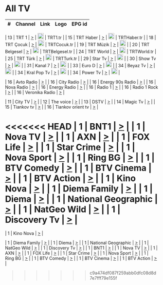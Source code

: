 <h1>All TV</h1>

| #   | Channel        | Link  | Logo | EPG id |
|:---:|:--------------:|:-----:|:----:|:------:|

| 13  | TRT 1            | [>](https://tv-trt1.medya.trt.com.tr/master.m3u8) | <img height="20" src="https://i.imgur.com/j786OLG.png"/> | TRT1.tr |
| 15  | TRT Haber        | [>](https://tv-trthaber.medya.trt.com.tr/master.m3u8) | <img height="20" src="https://i.imgur.com/OVfo8Ab.png"/> | TRTHaber.tr |
| 18  | TRT Çocuk        | [>](https://tv-trtcocuk.medya.trt.com.tr/master.m3u8) | <img height="20" src="https://i.imgur.com/QLFmD6d.png"/> | TRTCocuk.tr |
| 19  | TRT Müzik        | [>](https://tv-trtmuzik.medya.trt.com.tr/master.m3u8) | <img height="20" src="https://i.imgur.com/fIVFCEd.png"/> |
| 20  | TRT Belgesel     | [>](https://tv-trtbelgesel.medya.trt.com.tr/master.m3u8) | <img height="20" src="https://i.imgur.com/MGO87pe.png"/> | TRTBelgesel.tr |
| 24  | TRT World        | [>](https://tv-trtworld.medya.trt.com.tr/master.m3u8) | <img height="20" src="https://i.imgur.com/JEA2xpv.png"/> | TRTWorld.tr |
| 25  | TRT Türk         | [>](https://tv-trtturk.medya.trt.com.tr/master.m3u8) | <img height="20" src="https://i.imgur.com/OSTOQNw.png"/> | TRTTurk.tr |
| 29  | Star Tv   | [>](https://dogus-live.daioncdn.net/startv/startv_360p.m3u8) | <img height="20" src="https://i.imgur.com/IebUZx1.png"/> |
| 30  | Show Tv     | [>](https://ciner-live.daioncdn.net/showtv/showtv.m3u8) | <img height="20" src="https://i.imgur.com/IebUZx1.png"/> |
| 31  | Kanal 7     | [>](https://kanal7-live.daioncdn.net/kanal7/kanal7.m3u8) | <img height="20" src="https://i.imgur.com/IebUZx1.png"/> |
| 33  | Euro D    | [>](https://www.youtube.com/user/KanalD/live) | <img height="20" src="https://i.imgur.com/IebUZx1.png"/> |
| 34  | Beyaz Tv     | [>](https://beyaztv-live.daioncdn.net/beyaztv/beyaztv.m3u8) | <img height="20" src="https://i.imgur.com/IebUZx1.png"/> |
| 34  | Kral Pop Tv     | [>](https://www.youtube.com/watch?v=GuFTuKoXepw) | <img height="20" src="https://i.imgur.com/IebUZx1.png"/> |
| 34  | Power Tv     | [>](https://livetv.powerapp.com.tr/powerTV/powerhd.smil/chunklist.m3u8) | <img height="20" src="https://i.imgur.com/IebUZx1.png"/> |

| 16  | Avto Radio | [>](http://stream.metacast.eu/avtoradio.mp3.m3u) |
| 16  | City Radio | [>](http://stream.metacast.eu/city.aac.m3u) |
| 16  | Energy 90s Radio | [>](http://stream.metacast.eu/energy-90s.m3u) |
| 16  | Nova Radio | [>](http://stream.metacast.eu/nova.aac.m3u) |
| 16  | Energy Radio | [>](http://stream.metacast.eu/nrj.aac.m3u) |
| 16  | Radio 1 | [>](http://stream.metacast.eu/radio1.aac.m3u) |
| 16  | Radio 1 Rock | [>](http://stream.metacast.eu/radio1rock.aac.m3u) |
| 16  | Veronika Radio | [>](http://stream.metacast.eu/veronika.aac.m3u) |

| 11  | City TV | [>](https://tv.city.bg/play/tshls/citytv/index.m3u8) |
| 12  | The voice | [>](https://bss1.neterra.tv/thevoice/thevoice.m3u8) |
| 13  | DSTV | [>](http://46.249.95.140:8081/hls/data.m3u8) |
| 14  | Magic Tv | [>](https://bss1.neterra.tv/magictv/magictv.m3u8) |
| 15  | Tiankov tv | [>](https://streamer103.neterra.tv/tiankov-folk/live.m3u8) |
| 16  | Tiankov orient tv | [>](https://streamer103.neterra.tv/tiankov-orient/live.m3u8) |

<<<<<<< HEAD
| 1 | BNT1 | [>](https://ymkaya.xyz:19529/tv/bnt1/playlist.m3u8?wmsAuthSign=c2VydmVyX3RpbWU9My8yOS8yMDI1IDc6MzI6NTkgUE0maGFzaF92YWx1ZT1FRVR4U2N0UjhMdHNyY2R4OUxtaHJRPT0mdmFsaWRtaW51dGVzPTYw) |
| 1 | Nova TV | [>](https://ymkaya.xyz:19529/tv/novatv/playlist.m3u8?wmsAuthSign=c2VydmVyX3RpbWU9My8yOS8yMDI1IDc6MzM6MTAgUE0maGFzaF92YWx1ZT12SDZzRnlWZzV4WVdnUGdxdzdvdTZBPT0mdmFsaWRtaW51dGVzPTYw) |
| 1 | AXN | [>](https://ymkaya.xyz:19529/tv/axn/playlist.m3u8?wmsAuthSign=c2VydmVyX3RpbWU9My8yOS8yMDI1IDc6MzM6MjAgUE0maGFzaF92YWx1ZT0zZVB0QTAwN0RmUU8yMWQ1N0xrZE1RPT0mdmFsaWRtaW51dGVzPTYw) |
| 1 | FOX Life | [>](https://ymkaya.xyz:19529/tv/foxlife/playlist.m3u8?wmsAuthSign=c2VydmVyX3RpbWU9My8yOS8yMDI1IDc6MzM6MzEgUE0maGFzaF92YWx1ZT05b25qVk9TMG9KeVRSVDFPWlRBRlJnPT0mdmFsaWRtaW51dGVzPTYw) |
| 1 | Star Crime | [>](https://ymkaya.xyz:19529/tv/foxcrime/playlist.m3u8?wmsAuthSign=c2VydmVyX3RpbWU9My8yOS8yMDI1IDc6MzM6NTcgUE0maGFzaF92YWx1ZT1OaUltTjNhL0NKU0k3QzEyRUlvWW5nPT0mdmFsaWRtaW51dGVzPTYw) |
| 1 | Nova Sport | [>](https://ymkaya.xyz:19529/tv/novasport/playlist.m3u8?wmsAuthSign=c2VydmVyX3RpbWU9My8yOS8yMDI1IDc6MzQ6MDggUE0maGFzaF92YWx1ZT01T2ZCWVNTOHUweEEwcFpZOVhCWjl3PT0mdmFsaWRtaW51dGVzPTYw) |
| 1 | Ring BG | [>](https://ymkaya.xyz:19529/tv/ringbg/playlist.m3u8?wmsAuthSign=c2VydmVyX3RpbWU9My8yOS8yMDI1IDc6MzQ6MTggUE0maGFzaF92YWx1ZT0rclpKdG9LWEx2ZFVlOGt3MElWRjJBPT0mdmFsaWRtaW51dGVzPTYw) |
| 1 | BTV Comedy | [>](https://ymkaya.xyz:19529/tv/btvcomedy/playlist.m3u8?wmsAuthSign=c2VydmVyX3RpbWU9My8yOS8yMDI1IDc6MzQ6MjggUE0maGFzaF92YWx1ZT0wUDR4QXgvTmJSWXdueXorb2VVb1dnPT0mdmFsaWRtaW51dGVzPTYw) |
| 1 | BTV Cinema | [>](https://ymkaya.xyz:19529/tv/btvcinema/playlist.m3u8?wmsAuthSign=c2VydmVyX3RpbWU9My8yOS8yMDI1IDc6MzQ6MzggUE0maGFzaF92YWx1ZT1EcytNbXY5Wnh0YjBMbHEvOHIrVVNnPT0mdmFsaWRtaW51dGVzPTYw) |
| 1 | BTV Action | [>](https://ymkaya.xyz:19529/tv/btvaction/playlist.m3u8?wmsAuthSign=c2VydmVyX3RpbWU9My8yOS8yMDI1IDc6MzQ6NDggUE0maGFzaF92YWx1ZT1rUkRwMnVhR2U4US9VaFFQTEJoeUVBPT0mdmFsaWRtaW51dGVzPTYw) |
| 1 | Kino Nova | [>](https://ymkaya.xyz:19529/tv/kinonova/playlist.m3u8?wmsAuthSign=c2VydmVyX3RpbWU9My8yOS8yMDI1IDc6MzQ6NTcgUE0maGFzaF92YWx1ZT1NL1dvYWVaSWNwWW03WkxQRnFRWnVRPT0mdmFsaWRtaW51dGVzPTYw) |
| 1 | Diema Family | [>](https://ymkaya.xyz:19529/tv/diemafamily/playlist.m3u8?wmsAuthSign=c2VydmVyX3RpbWU9My8yOS8yMDI1IDc6MzU6MDcgUE0maGFzaF92YWx1ZT03WS90Nm1jaVYzeWVOdUtJRWhZMWVRPT0mdmFsaWRtaW51dGVzPTYw) |
| 1 | Diema | [>](https://ymkaya.xyz:19529/tv/diema/playlist.m3u8?wmsAuthSign=c2VydmVyX3RpbWU9My8yOS8yMDI1IDc6MzU6MTcgUE0maGFzaF92YWx1ZT03TDVDcHZJeEp0c0JGeWEraStMYjFRPT0mdmFsaWRtaW51dGVzPTYw) |
| 1 | National Geographic | [>](https://ymkaya.xyz:19529/tv/natgeo/playlist.m3u8?wmsAuthSign=c2VydmVyX3RpbWU9My8yOS8yMDI1IDc6MzU6MjcgUE0maGFzaF92YWx1ZT1zQ0tBcktWWmwxS2NwRDI0eEc0QU1RPT0mdmFsaWRtaW51dGVzPTYw) |
| 1 | NatGeo Wild | [>](https://ymkaya.xyz:19529/tv/natgeowild/playlist.m3u8?wmsAuthSign=c2VydmVyX3RpbWU9My8yOS8yMDI1IDc6MzU6MzcgUE0maGFzaF92YWx1ZT1ET3NMZEZxNlBBNU5rLy9Qam9tVVhBPT0mdmFsaWRtaW51dGVzPTYw) |
| 1 | Discovery Tv | [>](https://ymkaya.xyz:19529/tv/discovery/playlist.m3u8?wmsAuthSign=c2VydmVyX3RpbWU9My8yOS8yMDI1IDc6MzU6NDYgUE0maGFzaF92YWx1ZT1WdXJZVEtpd05ySUFyalBmMDl2SXh3PT0mdmFsaWRtaW51dGVzPTYw) |
=======


| 1 | Kino Nova | [>](https://ymkaya.xyz:11336/tv/kinonova/playlist.m3u8?wmsAuthSign=c2VydmVyX3RpbWU9MS8yLzIwMjUgNDo0MDoyMCBBTSZoYXNoX3ZhbHVlPWlFS1FrWEtMMVRFM3l5YklUWUJQUHc9PSZ2YWxpZG1pbnV0ZXM9NjA=) |

| 1 | Diema Family | [>](https://ymkaya.xyz:11336/tv/diemafamily/playlist.m3u8?wmsAuthSign=c2VydmVyX3RpbWU9MS8yLzIwMjUgNDo0MDozMCBBTSZoYXNoX3ZhbHVlPUVUaTVKTldvZTF5WVVCM0YwL21kaXc9PSZ2YWxpZG1pbnV0ZXM9NjA=) |
| 1 | Diema | [>](https://ymkaya.xyz:11336/tv/diema/playlist.m3u8?wmsAuthSign=c2VydmVyX3RpbWU9MS8yLzIwMjUgNDo0MDo0MCBBTSZoYXNoX3ZhbHVlPVlYMWVJT2NuUjNpUTBsaytEUFFOS2c9PSZ2YWxpZG1pbnV0ZXM9NjA=) |
| 1 | National Geographic | [>](https://ymkaya.xyz:11336/tv/natgeo/playlist.m3u8?wmsAuthSign=c2VydmVyX3RpbWU9MS8yLzIwMjUgNDo0MTo0MSBBTSZoYXNoX3ZhbHVlPTJQTlVmcG5nYWx0M013eUhGRGxnd0E9PSZ2YWxpZG1pbnV0ZXM9NjA=) |
| 1 | NatGeo Wild | [>](https://ymkaya.xyz:11336/tv/natgeowild/playlist.m3u8?wmsAuthSign=c2VydmVyX3RpbWU9MS8yLzIwMjUgNDo0MTo1MSBBTSZoYXNoX3ZhbHVlPVl1OXZaTTliN0hGWEN3eDBYd1duNkE9PSZ2YWxpZG1pbnV0ZXM9NjA=) |
| 1 | Discovery Tv | [>](https://ymkaya.xyz:11336/tv/discovery/playlist.m3u8?wmsAuthSign=c2VydmVyX3RpbWU9MS8yLzIwMjUgNDo0MjowMSBBTSZoYXNoX3ZhbHVlPWtBQmdLNlY2RmQwWElzMVYzSDJyVkE9PSZ2YWxpZG1pbnV0ZXM9NjA=) |
| 1 | BNT1 | [>](https://ymkaya.xyz:11336/tv/bnt1/playlist.m3u8?wmsAuthSign=c2VydmVyX3RpbWU9MS8yLzIwMjUgNDozODozOCBBTSZoYXNoX3ZhbHVlPVVrMVlRQXpJWlhYeUh6ZFVpSC9NMUE9PSZ2YWxpZG1pbnV0ZXM9NjA=) |
| 1 | Nova TV | [>](https://ymkaya.xyz:11336/tv/novatv/playlist.m3u8?wmsAuthSign=c2VydmVyX3RpbWU9MS8yLzIwMjUgNDozODo0OCBBTSZoYXNoX3ZhbHVlPUVxQjh1a0ZzYkVGZU8zZDFGTzdreVE9PSZ2YWxpZG1pbnV0ZXM9NjA=) |
| 1 | AXN | [>](https://ymkaya.xyz:11336/tv/axn/playlist.m3u8?wmsAuthSign=c2VydmVyX3RpbWU9MS8yLzIwMjUgNDozODo1OCBBTSZoYXNoX3ZhbHVlPUpkWStGY1hkNXhaOVpPZ0thQ0FZL3c9PSZ2YWxpZG1pbnV0ZXM9NjA=) |
| 1 | FOX Life | [>](https://ymkaya.xyz:11336/tv/foxlife/playlist.m3u8?wmsAuthSign=c2VydmVyX3RpbWU9MS8yLzIwMjUgNDozOToxMCBBTSZoYXNoX3ZhbHVlPWt1ZDc1T3AzYlZDTjJnSy9TU0xJZlE9PSZ2YWxpZG1pbnV0ZXM9NjA=) |
| 1 | Star Crime | [>](https://ymkaya.xyz:11336/tv/foxcrime/playlist.m3u8?wmsAuthSign=c2VydmVyX3RpbWU9MS8yLzIwMjUgNDozOToyMCBBTSZoYXNoX3ZhbHVlPXIwVU45Nm9FR1l2enNkTG9TanBxbmc9PSZ2YWxpZG1pbnV0ZXM9NjA=) |
| 1 | Nova Sport | [>](https://ymkaya.xyz:11336/tv/novasport/playlist.m3u8?wmsAuthSign=c2VydmVyX3RpbWU9MS8yLzIwMjUgNDozOTozMCBBTSZoYXNoX3ZhbHVlPXlSZ0UxazVaM0xhSmc0NmR4T0c1T2c9PSZ2YWxpZG1pbnV0ZXM9NjA=) |
| 1 | Ring BG | [>](https://ymkaya.xyz:11336/tv/ringbg/playlist.m3u8?wmsAuthSign=c2VydmVyX3RpbWU9MS8yLzIwMjUgNDozOTo0MCBBTSZoYXNoX3ZhbHVlPTR4aUlFNHVUYWN4enY1WkVuOFZma2c9PSZ2YWxpZG1pbnV0ZXM9NjA=) |
| 1 | BTV Comedy | [>](https://ymkaya.xyz:11336/tv/btvcomedy/playlist.m3u8?wmsAuthSign=c2VydmVyX3RpbWU9MS8yLzIwMjUgNDozOTo1MCBBTSZoYXNoX3ZhbHVlPUtrMTJ2RHNTTUU1RFp1ZkVOdXFSK3c9PSZ2YWxpZG1pbnV0ZXM9NjA=) |
| 1 | BTV Cinema | [>](https://ymkaya.xyz:11336/tv/btvcinema/playlist.m3u8?wmsAuthSign=c2VydmVyX3RpbWU9MS8yLzIwMjUgNDozOTo1OSBBTSZoYXNoX3ZhbHVlPTZWcU9FZW56cG1NM1lrYy8xNE5NeHc9PSZ2YWxpZG1pbnV0ZXM9NjA=) |
| 1 | BTV Action | [>](https://ymkaya.xyz:11336/tv/btvaction/playlist.m3u8?wmsAuthSign=c2VydmVyX3RpbWU9MS8yLzIwMjUgNDo0MDoxMCBBTSZoYXNoX3ZhbHVlPUlDd0ErRkZVWThyMVZwR3c2REdGZ3c9PSZ2YWxpZG1pbnV0ZXM9NjA=) |
>>>>>>> c9a474df087f259abb0dfc08d8d7e7fff79e155f
